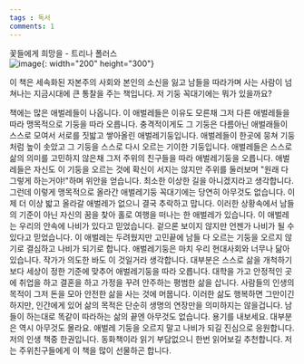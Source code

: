 ```yaml
---
tags : 독서
comments: 1
---
```

꽃들에게 희망을 - 트리나 폴러스  
![image](https://github.com/principia137/principia137.github.io/assets/62958764/8b835c83-d2a3-48cd-82e9-b8f02c9dc76b){: width="200" height="300"}

이 책은 세속화된 자본주의 사회와 본인의 소신을 잃고 남들을 따라가며 사는 사람이 넘쳐나는 지금시대에 큰 통찰을 주는 책입니다. 저 기둥 꼭대기에는 뭐가 있을까요?   

책에는 많은 애벌레들이 나옵니다. 이 애벌레들은 이유도 모른채 그저 다른 애벌레들을 따라 맹목적으로 기둥을 따라 오릅니다. 충격적이게도 그 기둥은 다름아닌 애벌래들이 스스로 모여서 서로를 짓밟고 쌓아올린 애벌레기둥입니다. 애벌레들이 한곳에 뭉쳐 기둥처럼 높이 솟았고 그 기둥을 스스로 다시 오르는 기이한 기둥입니다. 애벌레들은 스스로 삶의 의미를 고민하지 않은채 그저 주위의 친구들을 따라 애벌레기둥을 오릅니다. 애벌레들은 자신도 이 기둥을 오르는 것에 확신이 서지는 않지만 주위를 둘러보며 "원래 다 그렇게 하는거야!"하며 위안을 얻습니다. 최소한 이상한 길을 아니겠지라고 생각합니다. 그런데 이렇게 맹목적으로 올라간 애벌레기둥 꼭대기에는 당연히 아무것도 없습니다. 이제 더 이상 밟고 올라갈 애벌레가 없으니 결국 추락하고 맙니다.
이러한 상황속에서 남들의 기준이 아닌 자신의 꿈을 찾아 홀로 여행을 떠나는 한 애벌레가 있습니다. 이 애벌레는 우리의 안속에 나비가 있다고 믿었습니다. 겉으론 보이지 않지만 언젠가 나비가 될 수 있다고 믿었습니다. 이 애벌레는 두려웠지만 고민끝에 남들 다 오르는 기둥을 오르지 않기로 결심하고 나비가 되기로 합니다.
애벌레기둥은 마치 우리 현대사회와 너무나 닮아 있습니다. 작가가 의도한 바도 이 것일거라 생각합니다. 대부분은 스스로 삶을 개척하기보다 세상이 정한 기준에 맞추어 애벌레기둥을 따라 오릅니다. 대학을 가고 안정적인 곳에 취업을 하고 결혼을 하고 가정을 꾸려 안주하는 평범한 삶을 삽니다. 사람들의 인생의 목적이 그저 돈을 모아 안전한 삶을 사는 것에 머뭅니다. 이러한 삶도 행복하면 그만이긴하지만, 인간에게 있어 삶의 목적은 단순히 생명의 연장만을 의미하지는 않을겁니다. 남들이 하는대로 똑같이 따라하는 삶의 끝엔 아무것도 없습니다. 용기를 내보세요. 대부분은 역시 아무것도 몰라요. 애벌레 기둥을 오르지 말고 나비가 되길 진심으로 응원합니다.  
저의 인생 책중 한권입니다. 동화책이라 읽기 부담없으니 한번 읽어보길 추천합니다. 저는 주위친구들에게 이 책을 많이 선물하곤 합니다.
